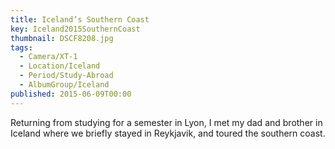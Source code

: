```yaml
---
title: Iceland’s Southern Coast
key: Iceland2015SouthernCoast
thumbnail: DSCF8208.jpg
tags:
  - Camera/XT-1
  - Location/Iceland
  - Period/Study-Abroad
  - AlbumGroup/Iceland
published: 2015-06-09T00:00
---
```

Returning from studying for a semester in Lyon, I met my dad and brother in Iceland where we briefly stayed in Reykjavik, and toured the southern coast.
